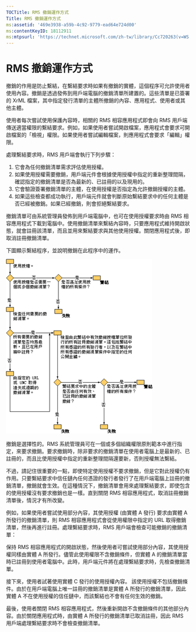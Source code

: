 ```yaml
---
TOCTitle: RMS 撤銷運作方式
Title: RMS 撤銷運作方式
ms:assetid: '469e3938-a59b-4c92-9779-ead64e724d00'
ms:contentKeyID: 18112911
ms:mtpsurl: 'https://technet.microsoft.com/zh-tw/library/Cc720263(v=WS.10)'
---
```


RMS 撤銷運作方式
================

撤銷的作用是防止繫結，在繫結要求時如果有撤銷的實體，這個程序可允許使用者使用內容。撤銷是透過發佈到用戶端電腦的撤銷清單所建置的。這些清單是已簽署的 XrML 檔案，其中指定發行清單的主體所撤銷的內容、應用程式、使用者或其他主體。

使用者每次嘗試使用保護內容時，相關的 RMS 相容應用程式即會向 RMS 用戶端傳送適當權限的繫結要求。例如，如果使用者嘗試開啟檔案，應用程式會要求可開啟檔案的「檢視」權限。如果使用者嘗試編輯檔案，則應用程式會要求「編輯」權限。

處理繫結要求時，RMS 用戶端會執行下列步驟：

1.  它會為任何撤銷清單需求評估使用授權。
2.  如果使用授權需要撤銷，用戶端元件會根據使用授權中指定的重新整理間隔，確認指定的撤銷清單是否為最新的、已註冊的以及現用的。
3.  它會驗證簽署撤銷清單的主體，在使用授權是否指定為允許撤銷授權的主體。
4.  如果這些檢查都成功執行，用戶端元件就會判斷原始繫結要求中的任何主體是否已經被撤銷。如果已經撤銷，則會拒絕繫結要求。

撤銷清單可由系統管理員發佈到用戶端電腦中，也可在使用授權要求時由 RMS 相容應用程式下載到電腦中。使用撤銷清單來繫結內容時，只要應用程式維持開啟狀態，就會註冊該清單，而且並用來繫結要求與其他使用授權。關閉應用程式後，即取消註冊撤銷清單。

下圖顯示繫結程序，並說明撤銷在此程序中的運作。

![](images/Cc720263.81aa2d70-d261-49ad-b446-96a2eddba1a5(WS.10).gif)

撤銷是選擇性的。RMS 系統管理員可在一個或多個組織權限原則範本中進行指定，來要求撤銷。要求撤銷時，除非要求的撤銷清單在使用者電腦上是最新的、已註冊的，而且比使用授權中指定的重新整理間隔還要新，否則授權無法繫結。

不過，請記住很重要的一點，即使特定使用授權不要求撤銷，但是它對此授權仍有作用。只要繫結要求中信任鏈內任何憑證的發行者發行了在用戶端電腦上註冊的撤銷清單，撤銷就會生效。在這種情況下，撤銷清單會用來處理繫結要求，即使包含的使用授權沒有要求撤銷也是一樣。直到關閉 RMS 相容應用程式，取消註冊撤銷清單後，情況才有所改變。

例如，如果使用者嘗試使用部分內容，其使用授權 (由實體 A 發行) 要求由實體 A 所發行的撤銷清單，則 RMS 相容應用程式會從使用權限中指定的 URL 取得撤銷清單，然後再進行註冊。處理繫結要求時，RMS 用戶端會檢查可能撤銷的撤銷清單：

保持 RMS 相容應用程式的開啟狀態，然後使用者可嘗試使用部分內容，其使用授權同樣由實體 A 所發行。儘管此使用權限不含撤銷條件，但實體 A 的撤銷清單當時已註冊到使用者電腦中。此時，用戶端元件將在處理繫結要求時，先檢查撤銷清單。

接下來，使用者試著使用實體 C 發行的使用授權內容。 該使用授權不包括撤銷條件。由於在用戶端電腦上唯一註冊的撤銷清單是實體 A 所發行的撤銷清單，因此實體 A 不在使用授權的信任鏈中，而該繫結也不會有任何生效的撤銷。

最後，使用者關閉 RMS 相容應用程式，然後重新開啟不含撤銷條件的其他部分內容。由於關閉應用程式時，由實體 A 所發行的撤銷清單已取消註冊，因此 RMS 用戶端處理繫結要求時不會檢查撤銷清單。
